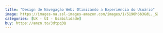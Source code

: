 ```yaml
---
title: "Design de Navegação Web: Otimizando a Experiência do Usuário"
image: https://images-na.ssl-images-amazon.com/images/I/5190h6b3GdL._SX347_BO1,204,203,200_.jpg
categories: [UX - UI - Usabilidade]
buy: https://amzn.to/3dtpq3Q
---
```

